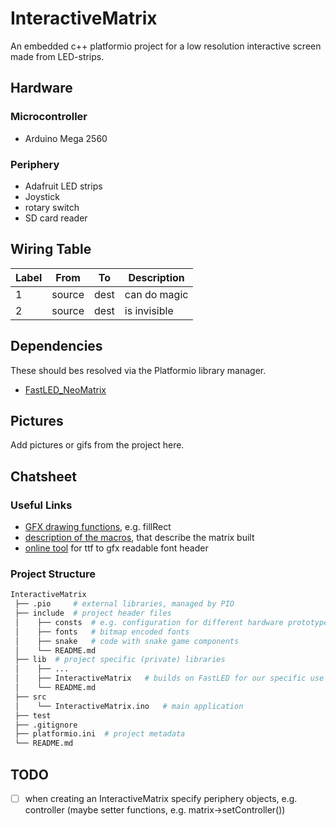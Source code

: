 # InteractiveMatrix
An embedded c++ platformio project for a low resolution interactive screen made from LED-strips.

## Hardware
### Microcontroller
  - Arduino Mega 2560

### Periphery 
  - Adafruit LED strips
  - Joystick
  - rotary switch
  - SD card reader 

## Wiring Table
| Label        | From      | To         | Description |
|--------------|-----------|------------|-------------|
| 1            | source    | dest       | can do magic|
| 2            | source    | dest       | is invisible|

## Dependencies
These should bes resolved via the Platformio library manager.
 - [FastLED_NeoMatrix](https://github.com/marcmerlin/FastLED_NeoMatrix)

## Pictures
Add pictures or gifs from the project here.

## Chatsheet
### Useful Links
  - [GFX drawing functions](https://github.com/adafruit/Adafruit-GFX-Library/blob/master/Adafruit_GFX.h), e.g. fillRect
  - [description of the macros](https://github.com/adafruit/Adafruit_NeoMatrix/blob/master/Adafruit_NeoMatrix.h), that describe the matrix built
  - [online tool](https://rop.nl/truetype2gfx/) for ttf to gfx readable font header

###  Project Structure
```sh
InteractiveMatrix
 ├── .pio     # external libraries, managed by PIO
 ├── include  # project header files
 │    ├── consts  # e.g. configuration for different hardware prototypes
 │    ├── fonts   # bitmap encoded fonts
 │    ├── snake   # code with snake game components
 │    └── README.md
 ├── lib  # project specific (private) libraries
 │    ├── ... 
 │    ├── InteractiveMatrix   # builds on FastLED for our specific use case
 │    └── README.md
 ├── src
 │    └── InteractiveMatrix.ino   # main application
 ├── test
 ├── .gitignore
 ├── platformio.ini  # project metadata
 └── README.md
```

## TODO
- [ ] when creating an InteractiveMatrix specify periphery objects, e.g. controller (maybe setter functions, e.g. matrix->setController())